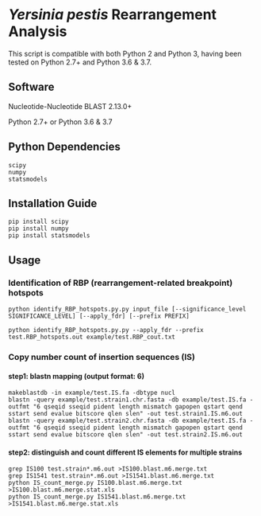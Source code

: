 # *Yersinia pestis* Rearrangement Analysis
This script is compatible with both Python 2 and Python 3, having been tested on Python 2.7+ and Python 3.6 & 3.7. 


## Software

Nucleotide-Nucleotide BLAST 2.13.0+

Python 2.7+ or Python 3.6 & 3.7

## Python Dependencies
```
scipy  
numpy  
statsmodels  
```

## Installation Guide
```
pip install scipy  
pip install numpy  
pip install statsmodels  
```

## Usage
### Identification of RBP (rearrangement-related breakpoint) hotspots
```
python identify_RBP_hotspots.py.py input_file [--significance_level SIGNIFICANCE_LEVEL] [--apply_fdr] [--prefix PREFIX]
```

```
python identify_RBP_hotspots.py.py --apply_fdr --prefix test.RBP_hotspots.out example/test.RBP_cout.txt
```

### Copy number count of insertion sequences (IS)


#### step1: blastn mapping (output format: 6)
```
makeblastdb -in example/test.IS.fa -dbtype nucl  
blastn -query example/test.strain1.chr.fasta -db example/test.IS.fa -outfmt "6 qseqid sseqid pident length mismatch gapopen qstart qend sstart send evalue bitscore qlen slen" -out test.strain1.IS.m6.out  
blastn -query example/test.strain2.chr.fasta -db example/test.IS.fa -outfmt "6 qseqid sseqid pident length mismatch gapopen qstart qend sstart send evalue bitscore qlen slen" -out test.strain2.IS.m6.out 
```

#### step2: distinguish and count different IS elements for multiple strains
```
grep IS100 test.strain*.m6.out >IS100.blast.m6.merge.txt  
grep IS1541 test.strain*.m6.out >IS1541.blast.m6.merge.txt  
python IS_count_merge.py IS100.blast.m6.merge.txt >IS100.blast.m6.merge.stat.xls  
python IS_count_merge.py IS1541.blast.m6.merge.txt >IS1541.blast.m6.merge.stat.xls  
```

